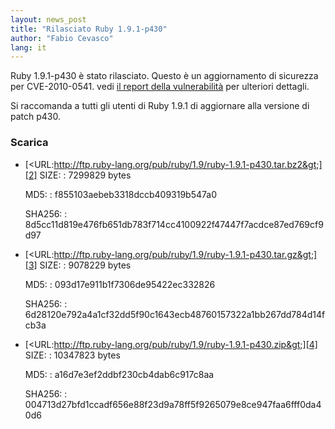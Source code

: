 ```yaml
---
layout: news_post
title: "Rilasciato Ruby 1.9.1-p430"
author: "Fabio Cevasco"
lang: it
---
```


Ruby 1.9.1-p430 è stato rilasciato. Questo è un aggiornamento di
sicurezza per CVE-2010-0541. vedi [il report della vulnerabilità][1] per
ulteriori dettagli.

Si raccomanda a tutti gli utenti di Ruby 1.9.1 di aggiornare alla
versione di patch p430.

### Scarica

* [&lt;URL:http://ftp.ruby-lang.org/pub/ruby/1.9/ruby-1.9.1-p430.tar.bz2&gt;][2]
  SIZE:
  : 7299829 bytes
  
  MD5:
  : f855103aebeb3318dccb409319b547a0
  
  SHA256:
  : 8d5cc11d819e476fb651db783f714cc4100922f47447f7acdce87ed769cf9d97

* [&lt;URL:http://ftp.ruby-lang.org/pub/ruby/1.9/ruby-1.9.1-p430.tar.gz&gt;][3]
  SIZE:
  : 9078229 bytes
  
  MD5:
  : 093d17e911b1f7306de95422ec332826
  
  SHA256:
  : 6d28120e792a4a1cf32dd5f90c1643ecb48760157322a1bb267dd784d14fcb3a

* [&lt;URL:http://ftp.ruby-lang.org/pub/ruby/1.9/ruby-1.9.1-p430.zip&gt;][4]
  SIZE:
  : 10347823 bytes
  
  MD5:
  : a16d7e3ef2ddbf230cb4dab6c917c8aa
  
  SHA256:
  : 004713d27bfd1ccadf656e88f23d9a78ff5f9265079e8ce947faa6fff0da40d6



[1]: http://www.ruby-lang.org/it/news/2010/11/14/xss-in-webrick-cve-2010-0541/ 
[2]: http://ftp.ruby-lang.org/pub/ruby/1.9/ruby-1.9.1-p430.tar.bz2 
[3]: http://ftp.ruby-lang.org/pub/ruby/1.9/ruby-1.9.1-p430.tar.gz 
[4]: http://ftp.ruby-lang.org/pub/ruby/1.9/ruby-1.9.1-p430.zip 
